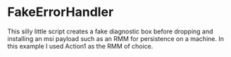 # FakeErrorHandler
This silly little script creates a fake diagnostic box before dropping and installing an msi payload such as an RMM for persistence on a machine. In this example I used Action1 as the RMM of choice. 
